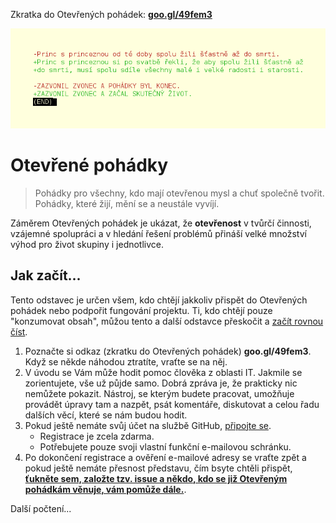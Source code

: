 Zkratka do Otevřených pohádek: **[goo.gl/49fem3](https://goo.gl/49fem3)**

![Otevřená pohádka](/obrazky/otevrena-pohadka.png)

# Otevřené pohádky

> Pohádky pro všechny, kdo mají otevřenou mysl a chuť společně tvořit. Pohádky, které žijí, mění se a neustále vyvíjí.

Záměrem Otevřených pohádek je ukázat, že **otevřenost** v tvůrčí činnosti, vzájemné spolupráci a v hledání řešení problémů přináší velké množství výhod pro život skupiny i jednotlivce.

## Jak začít...

Tento odstavec je určen všem, kdo chtějí jakkoliv přispět do Otevřených pohádek nebo podpořit fungování projektu. Ti, kdo chtějí pouze "konzumovat obsah", můžou tento a další odstavce přeskočit a [začít rovnou číst](/pohadky).

1) Poznačte si odkaz (zkratku do Otevřených pohádek) **goo.gl/49fem3**. Když se někde náhodou ztratíte, vraťte se na něj.
1) V úvodu se Vám může hodit pomoc člověka z oblasti IT. Jakmile se zorientujete, vše už půjde samo. Dobrá zpráva je, že prakticky nic nemůžete pokazit. Nástroj, se kterým budete pracovat, umožňuje provádět úpravy tam a nazpět, psát komentáře, diskutovat a celou řadu dalších věcí, které se nám budou hodit.
1) Pokud ještě nemáte svůj účet na službě GitHub, [připojte se](https://github.com/join).
    - Registrace je zcela zdarma.
    - Potřebujete pouze svoji vlastní funkční e-mailovou schránku.
1) Po dokončení registrace a ověření e-mailové adresy se vraťte zpět a pokud ještě nemáte přesnost představu, čím bsyte chtěli přispět, **[ťukněte sem, založte tzv. issue a někdo, kdo se již Otevřeným pohádkám věnuje, vám pomůže dále.](https://github.com/fivaldi/otevrene-pohadky/issues/new?title=Chci%20se%20řidat)**.

Další počtení...
